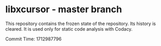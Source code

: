 # libxcursor - master branch

This repository contains the frozen state of the repository.
Its history is cleared. It is used only for static code
analysis with Codacy.

Commit Time: 1712987796